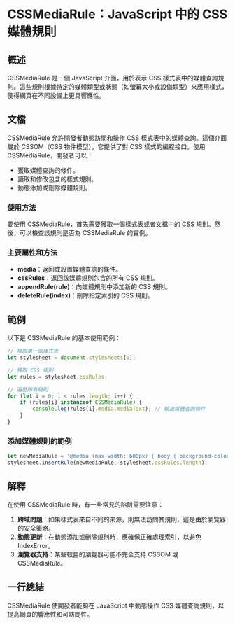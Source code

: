 <!--
Meta Description: # CSSMediaRule：JavaScript 中的 CSS 媒體規則 ## 概述 CSSMediaRule 是一個 JavaScript 介面，用於表示 CSS 樣式表中的媒體查詢規則。這些規則根據特定的媒體類型或狀態（如螢幕大小或設備類型）來應用樣式，使得網頁在不同設備上更具響應性。 ## ...
Meta Keywords: cssmediarule, css, javascript, let, stylesheet
-->

# CSSMediaRule：JavaScript 中的 CSS 媒體規則

## 概述
CSSMediaRule 是一個 JavaScript 介面，用於表示 CSS 樣式表中的媒體查詢規則。這些規則根據特定的媒體類型或狀態（如螢幕大小或設備類型）來應用樣式，使得網頁在不同設備上更具響應性。

## 文檔
CSSMediaRule 允許開發者動態訪問和操作 CSS 樣式表中的媒體查詢。這個介面屬於 CSSOM（CSS 物件模型），它提供了對 CSS 樣式的編程接口。使用 CSSMediaRule，開發者可以：

- 獲取媒體查詢的條件。
- 讀取和修改包含的樣式規則。
- 動態添加或刪除媒體規則。

### 使用方法
要使用 CSSMediaRule，首先需要獲取一個樣式表或者文檔中的 CSS 規則。然後，可以檢查該規則是否為 CSSMediaRule 的實例。

### 主要屬性和方法
- **media**：返回或設置媒體查詢的條件。
- **cssRules**：返回該媒體規則包含的所有 CSS 規則。
- **appendRule(rule)**：向媒體規則中添加新的 CSS 規則。
- **deleteRule(index)**：刪除指定索引的 CSS 規則。

## 範例
以下是 CSSMediaRule 的基本使用範例：

```javascript
// 獲取第一個樣式表
let stylesheet = document.styleSheets[0];

// 獲取 CSS 規則
let rules = stylesheet.cssRules;

// 遍歷所有規則
for (let i = 0; i < rules.length; i++) {
    if (rules[i] instanceof CSSMediaRule) {
        console.log(rules[i].media.mediaText); // 輸出媒體查詢條件
    }
}
```

### 添加媒體規則的範例
```javascript
let newMediaRule = '@media (max-width: 600px) { body { background-color: lightblue; } }';
stylesheet.insertRule(newMediaRule, stylesheet.cssRules.length);
```

## 解釋
在使用 CSSMediaRule 時，有一些常見的陷阱需要注意：

1. **跨域問題**：如果樣式表來自不同的來源，則無法訪問其規則，這是由於瀏覽器的安全策略。
2. **動態更新**：在動態添加或刪除規則時，應確保正確處理索引，以避免 IndexError。
3. **瀏覽器支持**：某些較舊的瀏覽器可能不完全支持 CSSOM 或 CSSMediaRule。

## 一行總結
CSSMediaRule 使開發者能夠在 JavaScript 中動態操作 CSS 媒體查詢規則，以提高網頁的響應性和可訪問性。